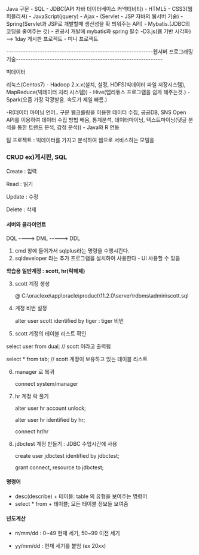 Java 구문 - SQL - JDBC(API 자바 데이터베이스 커넥티비티) - HTML5 - CSS3(웹 퍼블리셔) - JavaScript(jquery) - Ajax - (Servlet - JSP 자바의 웹서버 기술) - Spring(Servlet과 JSP로 개발할때 생산성을 확 띄워주는 API) - Mybatis.(JDBC의 코딩을 줄여주는 것) - 관공서 개발에 mybatis와 spring 필수    -D3.js(웹 기반 시각화)  --> 1day 게시판 프로젝트 - 미니 프로젝트

-------------------------------------------------------------웹서버 프로그래밍 기술-------------------------------------------------------------

빅데이터 

리눅스(Centos7) - Hadoop 2.x.x(설치, 설정, HDFS(빅데이터 파일 저장시스템), MapReduce(빅데이터 처리 시스템)) - Hive(맵리듀스 프로그램을 쉽게 해주는것.) - Spark(요즘 가장 각광받음. 속도가 제일 빠름.) 

-R(데이터 마이닝 언어.. 구문 웹크롤링을 이용한 데이터 수집, 공공DB, SNS Open API를 이용하여 데이터 수집 방법 배움, 통계분석, 데이터마이닝, 텍스트마이닝(댓글 분석을 통한 트랜드 분석, 감정 분석)) - Java와 R 연동

팀 프로젝트 : 빅데이터를 가지고 분석하여 웹으로 서비스하는 모델을  



### CRUD ex)게시판, SQL

Create : 입력

Read : 읽기

Update : 수정

Delete : 삭제



#### 서버와 클라이언트

DQL ----> DML -----> DDL

1. cmd 창에 들어가서 sqlplus라는 명령을 수행시킨다.
2. sqldeveloper 라는 추가 프로그램을 설치하여 사용한다 - UI 사용할 수 있음

**학습용 일반계정 : scott, hr(락해제)**

3. scott 계정 생성

   @ C:\oraclexe\app\oracle\product\11.2.0\server\rdbms\admin\scott.sql

4. 계정 비번 설정

   alter user scott identified by tiger : tiger 비번

5.  scott 계정의 테이블 리스트 확인

   select user from dual;  // scott 이라고 출력됨

   select * from tab;   	// scott 계정이 보유하고 있는 테이블 리스트

6. manager 로 복귀

   connect system/manager

7. hr 계정 락 풀기

   alter user hr account unlock;

   alter user hr identified by hr;

   connect hr/hr

8. jdbctest 계정 만들기 : JDBC 수업시간에 사용

   create user jdbctest identified by jdbctest;

   grant connect, resource to jdbctest;



#### 명령어

- desc(describe)  + 테이블: table 의 유형을 보여주는 명령어
- select * from + 테이블; 모든 테이블 정보들 보여줌



#### 년도계산

- rr/mm/dd : 0~49 현재 세기, 50~99 이전 세기

- yy/mm/dd : 현재 세기를 붙임 (ex 20xx)